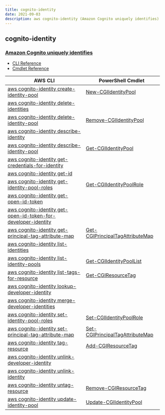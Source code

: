```yaml
---
title: cognito-identity
date: 2021-09-03
description: aws cognito-identity (Amazon Cognito uniquely identifies) command/cmdlet list.
---
```


## cognito-identity

### [Amazon Cognito uniquely identifies](https://aws.amazon.com/cognito/)

* [CLI Reference](https://docs.aws.amazon.com/cli/latest/reference/cognito-identity/index.html)
* [Cmdlet Reference](https://docs.aws.amazon.com/powershell/latest/reference/items/Amazon_Cognito_Identity_cmdlets.html)

|AWS CLI|PowerShell Cmdlet|
|----|----|
|[aws cognito-identity create-identity-pool](https://docs.aws.amazon.com/cli/latest/reference/cognito-identity/create-identity-pool.html)|[New-CGIIdentityPool](https://docs.aws.amazon.com/powershell/latest/reference/items/New-CGIIdentityPool.html)|
|[aws cognito-identity delete-identities](https://docs.aws.amazon.com/cli/latest/reference/cognito-identity/delete-identities.html)||
|[aws cognito-identity delete-identity-pool](https://docs.aws.amazon.com/cli/latest/reference/cognito-identity/delete-identity-pool.html)|[Remove-CGIIdentityPool](https://docs.aws.amazon.com/powershell/latest/reference/items/Remove-CGIIdentityPool.html)|
|[aws cognito-identity describe-identity](https://docs.aws.amazon.com/cli/latest/reference/cognito-identity/describe-identity.html)||
|[aws cognito-identity describe-identity-pool](https://docs.aws.amazon.com/cli/latest/reference/cognito-identity/describe-identity-pool.html)|[Get-CGIIdentityPool](https://docs.aws.amazon.com/powershell/latest/reference/items/Get-CGIIdentityPool.html)|
|[aws cognito-identity get-credentials-for-identity](https://docs.aws.amazon.com/cli/latest/reference/cognito-identity/get-credentials-for-identity.html)||
|[aws cognito-identity get-id](https://docs.aws.amazon.com/cli/latest/reference/cognito-identity/get-id.html)||
|[aws cognito-identity get-identity-pool-roles](https://docs.aws.amazon.com/cli/latest/reference/cognito-identity/get-identity-pool-roles.html)|[Get-CGIIdentityPoolRole](https://docs.aws.amazon.com/powershell/latest/reference/items/Get-CGIIdentityPoolRole.html)|
|[aws cognito-identity get-open-id-token](https://docs.aws.amazon.com/cli/latest/reference/cognito-identity/get-open-id-token.html)||
|[aws cognito-identity get-open-id-token-for-developer-identity](https://docs.aws.amazon.com/cli/latest/reference/cognito-identity/get-open-id-token-for-developer-identity.html)||
|[aws cognito-identity get-principal-tag-attribute-map](https://docs.aws.amazon.com/cli/latest/reference/cognito-identity/get-principal-tag-attribute-map.html)|[Get-CGIPrincipalTagAttributeMap](https://docs.aws.amazon.com/powershell/latest/reference/items/Get-CGIPrincipalTagAttributeMap.html)|
|[aws cognito-identity list-identities](https://docs.aws.amazon.com/cli/latest/reference/cognito-identity/list-identities.html)||
|[aws cognito-identity list-identity-pools](https://docs.aws.amazon.com/cli/latest/reference/cognito-identity/list-identity-pools.html)|[Get-CGIIdentityPoolList](https://docs.aws.amazon.com/powershell/latest/reference/items/Get-CGIIdentityPoolList.html)|
|[aws cognito-identity list-tags-for-resource](https://docs.aws.amazon.com/cli/latest/reference/cognito-identity/list-tags-for-resource.html)|[Get-CGIResourceTag](https://docs.aws.amazon.com/powershell/latest/reference/items/Get-CGIResourceTag.html)|
|[aws cognito-identity lookup-developer-identity](https://docs.aws.amazon.com/cli/latest/reference/cognito-identity/lookup-developer-identity.html)||
|[aws cognito-identity merge-developer-identities](https://docs.aws.amazon.com/cli/latest/reference/cognito-identity/merge-developer-identities.html)||
|[aws cognito-identity set-identity-pool-roles](https://docs.aws.amazon.com/cli/latest/reference/cognito-identity/set-identity-pool-roles.html)|[Set-CGIIdentityPoolRole](https://docs.aws.amazon.com/powershell/latest/reference/items/Set-CGIIdentityPoolRole.html)|
|[aws cognito-identity set-principal-tag-attribute-map](https://docs.aws.amazon.com/cli/latest/reference/cognito-identity/set-principal-tag-attribute-map.html)|[Set-CGIPrincipalTagAttributeMap](https://docs.aws.amazon.com/powershell/latest/reference/items/Set-CGIPrincipalTagAttributeMap.html)|
|[aws cognito-identity tag-resource](https://docs.aws.amazon.com/cli/latest/reference/cognito-identity/tag-resource.html)|[Add-CGIResourceTag](https://docs.aws.amazon.com/powershell/latest/reference/items/Add-CGIResourceTag.html)|
|[aws cognito-identity unlink-developer-identity](https://docs.aws.amazon.com/cli/latest/reference/cognito-identity/unlink-developer-identity.html)||
|[aws cognito-identity unlink-identity](https://docs.aws.amazon.com/cli/latest/reference/cognito-identity/unlink-identity.html)||
|[aws cognito-identity untag-resource](https://docs.aws.amazon.com/cli/latest/reference/cognito-identity/untag-resource.html)|[Remove-CGIResourceTag](https://docs.aws.amazon.com/powershell/latest/reference/items/Remove-CGIResourceTag.html)|
|[aws cognito-identity update-identity-pool](https://docs.aws.amazon.com/cli/latest/reference/cognito-identity/update-identity-pool.html)|[Update-CGIIdentityPool](https://docs.aws.amazon.com/powershell/latest/reference/items/Update-CGIIdentityPool.html)|

